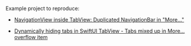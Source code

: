 Example project to reproduce:

* [NavigationView inside TabView: Duplicated NavigationBar in "More..." ](https://stackoverflow.com/questions/67076068/navigationview-inside-tabview-duplicated-navigationbar-in-more-overflow-it)

* [Dynamically hiding tabs in SwiftUI TabView - Tabs mixed up in More... overflow item](https://stackoverflow.com/questions/67076168/dynamically-hiding-tabs-in-swiftui-tabview-tabs-mixed-up-in-more-overflow-i)
